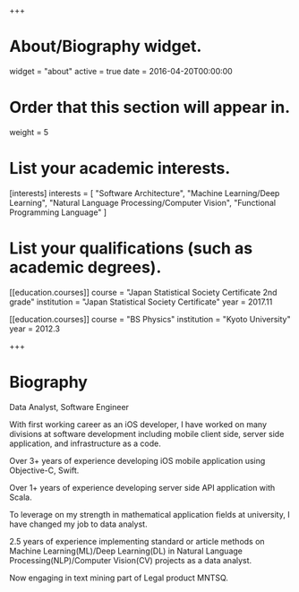 +++
# About/Biography widget.
widget = "about"
active = true
date = 2016-04-20T00:00:00

# Order that this section will appear in.
weight = 5

# List your academic interests.
[interests]
  interests = [
    "Software Architecture",
    "Machine Learning/Deep Learning",
    "Natural Language Processing/Computer Vision",
    "Functional Programming Language"
  ]

# List your qualifications (such as academic degrees).
[[education.courses]]
  course = "Japan Statistical Society Certificate 2nd grade"
  institution = "Japan Statistical Society Certificate"
  year = 2017.11

[[education.courses]]
  course = "BS Physics"
  institution = "Kyoto University"
  year = 2012.3

+++

# Biography

Data Analyst, Software Engineer

With first working career as an iOS developer, I have worked on many divisions at software development including mobile client side, server side application, and infrastructure as a code.

Over 3+ years of experience developing iOS mobile application using Objective-C, Swift.

Over 1+ years of experience developing server side API application with Scala.

To leverage on my strength in mathematical application fields at university, I have changed my job to data analyst.

2.5 years of experience implementing standard or article methods on Machine Learning(ML)/Deep Learning(DL) in Natural Language Processing(NLP)/Computer Vision(CV) projects as a data analyst.

Now engaging in text mining part of Legal product MNTSQ.
